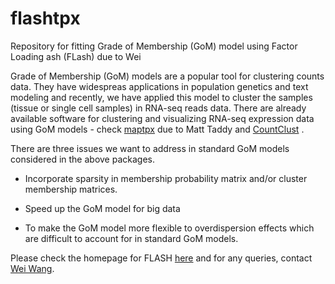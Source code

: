 # flashtpx

Repository for fitting Grade of Membership (GoM) model using Factor Loading ash (FLash) due to Wei

Grade of Membership (GoM) models are a popular tool for clustering counts data. They have widespreas applications in population genetics and text modeling and recently, we have applied this model to cluster the samples (tissue or single cell samples) in RNA-seq reads data. There are already available software for clustering and visualizing RNA-seq expression data using GoM models - check [maptpx](https://cran.r-project.org/web/packages/maptpx/index.html) due to Matt Taddy and [CountClust](https://www.bioconductor.org/packages/3.3/bioc/html/CountClust.html) .

There are three issues we want to address in standard GoM models considered in the above packages.

- Incorporate sparsity in membership probability matrix and/or cluster membership matrices.

- Speed up the GoM model for big data

- To make the GoM model more flexible to overdispersion effects which are difficult to account for in standard GoM models.

Please check the homepage for FLASH [here](https://github.com/stephens999/ashr) and for any queries, contact [Wei Wang](https://github.com/NKweiwang).

